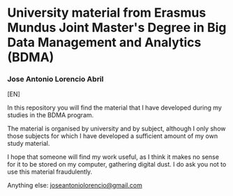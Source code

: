 # University material from Erasmus Mundus Joint Master's Degree in Big Data Management and Analytics (BDMA)
### Jose Antonio Lorencio Abril

[EN]

In this repository you will find the material that I have developed during my studies in the BDMA program.

The material is organised by university and by subject, although I only show those subjects for which I have developed a sufficient amount of my own study material.

I hope that someone will find my work useful, as I think it makes no sense for it to be stored on my computer, gathering digital dust. I do ask you not to use this material fraudulently.

Anything else: joseantoniolorencio@gmail.com
